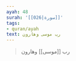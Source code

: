 ```yaml
---
ayah: 48
surah: '[[026|سورة]]'
tags:
- quran/ayah
text: رب موسى وهارون
---
```

> رب [[موسى]] وهارون
